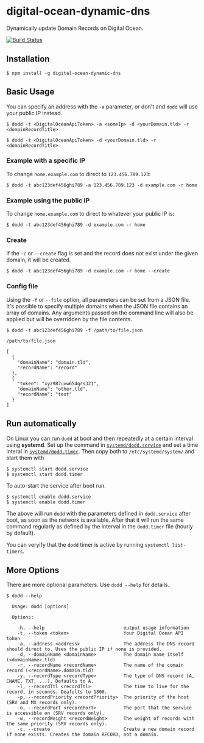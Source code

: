 # digital-ocean-dynamic-dns

Dynamically update Domain Records on Digital Ocean.

[![Build Status](https://travis-ci.org/philbot9/digital-ocean-dynamic-dns.svg?branch=master)](https://travis-ci.org/philbot9/digital-ocean-dynamic-dns)

## Installation

```
$ npm install -g digital-ocean-dynamic-dns
```

## Basic Usage

You can specify an address with the `-a` parameter, or don't and `dodd` will use your public IP instead.

```
$ dodd -t <DigitalOceanApiToken> -a <someIp> -d <yourDomain.tld> -r <domainRecordTitle>
```

```
$ dodd -t <DigitalOceanApiToken> -d <yourDomain.tld> -r <domainRecordTitle>
```

### Example with a specific IP

To change `home.example.com` to direct to `123.456.789.123`:

```
$ dodd -t abc123def456ghi789 -a 123.456.789.123 -d example.com -r home
```

### Example using the public IP

To change `home.example.com` to direct to whatever your public IP is:

```
$ dodd -t abc123def456ghi789 -d example.com -r home
```

### Create

If the `-c` or `--create` flag is set and the record does not exist under the given domain, it will be created.

```
$ dodd -t abc123def456ghi789 -d example.com -r home --create
```

### Config file

Using the `-f` or `--file` option, all parameters can be set from a JSON file. It's possible to specify multiple domains when the JSON file contains an array of domains. Any arguments passed on the command line will also be applied but will be overridden by the file contents.

```
$ dodd -t abc123def456ghi789 -f /path/to/file.json
```

`/path/to/file.json`

```
[
  {
    "domainName": "domain.tld",
    "recordName": "record"
  },
  {
    "token": "xyz987uvw654qrs321",
    "domainName": "other.tld",
    "recordName": "test"
  }
]
```

## Run automatically

On Linux you can run `dodd` at boot and then repeatedly at a certain interval using **systemd**. Set up the command in [`systemd/dodd.service`](systemd/dodd.service) and set a time interal in [`systemd/dodd.timer`](systemd/dodd.timer). Then copy both to `/etc/systemd/system/` and start them with

```
$ systemctl start dodd.service
$ systemctl start dodd.timer
```

To auto-start the service after boot run.

```
$ systemctl enable dodd.service
$ systemctl enable dodd.timer
```

The above will run `dodd` with the parameters defined in `dodd.service` after boot, as soon as the network is available. After that it will run the same command regularly as defined by the interval in the `dodd.timer` file (hourly by default).

You can veryify that the `dodd` timer is active by running `systemctl list-timers`.

## More Options

There are more optional parameters. Use `dodd --help` for details.

```
$ dodd --help

  Usage: dodd [options]

  Options:

    -h, --help                             output usage information
    -t, --token <token>                    Your Digital Ocean API token
    -a, --address <address>                The address the DNS record should direct to. Uses the public IP if none is provided.
    -d, --domainName <domainName>          The domain name itself (<domainName>.tld)
    -r, --recordName <recordName>          The name of the comain record (<recordName>.domain.tld)
    -y, --recordType <recordType>          The type of DNS record (A, CNAME, TXT, ...). Defaults to A.
    -l, --recordTtl <recordTtl>            The time to live for the record, in seconds. Deafults to 1800.
    -p, --recordPriority <recordPriority>  The priority of the host (SRV and MX records only).
    -o, --recordPort <recordPort>          The port that the service is accessible on (SRV records only).
    -w, --recordWeight <recordWeight>      The weight of records with the same priority (SRV records only).
    -c, --create                           Create a new domain record if none exists. Creates the domain RECORD, not a domain.

```
